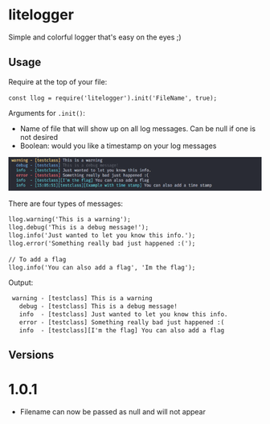 # litelogger
Simple and colorful logger that's easy on the eyes ;)

## Usage
Require at the top of your file:

`const llog = require('litelogger').init('FileName', true);`

Arguments for `.init()`:
* Name of file that will show up on all log messages. Can be null if one is not desired
* Boolean: would you like a timestamp on your log messages

![alt text](https://github.com/KingLagalot/litelogger/raw/master/example.png "LiteLogger Example")

There are four types of messages:
```
llog.warning('This is a warning');
llog.debug('This is a debug message!');
llog.info('Just wanted to let you know this info.');
llog.error('Something really bad just happened :(');

// To add a flag
llog.info('You can also add a flag', 'Im the flag');
```
Output:
```
 warning - [testclass] This is a warning
   debug - [testclass] This is a debug message!
   info  - [testclass] Just wanted to let you know this info.
   error - [testclass] Something really bad just happened :(
   info  - [testclass][I'm the flag] You can also add a flag
```

## Versions
# 1.0.1
* Filename can now be passed as null and will not appear
